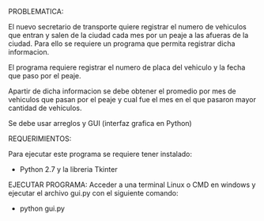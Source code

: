 PROBLEMATICA:

El nuevo secretario de transporte quiere registrar el numero de vehiculos que entran y salen de la ciudad cada mes por un peaje a las afueras de la ciudad. Para ello se requiere un 
programa que permita registrar dicha informacion.

El programa requiere registrar el numero de placa del vehiculo y la fecha que paso por el peaje. 

Apartir de dicha informacion se debe obtener el promedio por mes 
de vehiculos que pasan por el peaje y cual fue el mes en el que pasaron mayor cantidad de vehiculos.

Se debe usar arreglos y GUI (interfaz grafica en Python) 


REQUERIMIENTOS:

Para ejecutar este programa se requiere tener instalado:

- Python 2.7 y la libreria Tkinter


EJECUTAR PROGRAMA:
Acceder a una terminal Linux o CMD en windows y ejecutar el archivo
gui.py con el siguiente comando:

- python gui.py
